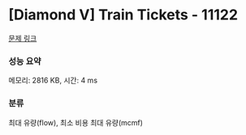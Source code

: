 # [Diamond V] Train Tickets - 11122 

[문제 링크](https://www.acmicpc.net/problem/11122) 

### 성능 요약

메모리: 2816 KB, 시간: 4 ms

### 분류

최대 유량(flow), 최소 비용 최대 유량(mcmf)

